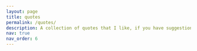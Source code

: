 ```yaml
---
layout: page
title: quotes
permalink: /quotes/
description: A collection of quotes that I like, if you have suggestions, email me! Currently not working and accepting tips, I have a JSON file with quotes and would like them to appear randomly or all together with images and credit. 
nav: true
nav_order: 6
---
```


<div class="quotes">
  <ul id="quote-list">
    <!-- Quotes will be added here via JavaScript -->
  </ul>
</div>

<script>
  // Define your quotes as an array of objects directly within JavaScript.
  const quotesList = [
    {"Quote":"Io sono un siciliano. La mia vita vale quanto il bottone di questa giacca.",
"Author":"Giovanni Falcone (1939-1992)",
"Image": "https://en.wikipedia.org/wiki/File:Giovanni_Falcone_2.jpg",
   "Credit": "Wikipedia"
},
    {"Quote":"Despite their familiarity, phase transitions are striking, and even a little disconcerting. Usually in physics, things happens gradually. This fact is sewn into the heart of classical physics where the positions and momenta of particles are described by smooth, differentiable functions. Indeed, historically, the idea that change happens only infinitesimally resulted in the discovery of calculus. Yet, somehow, what holds on the micro level fails at the macro. Phase transitions tell us that a large number of particles can behave collectively in a way that any individual particle cannot, with the macroscopic properties of a system changing discontinuously.",
"Author":"David Tong, in his course on statistical field theory",
"Image": "https://www.damtp.cam.ac.uk/user/tong/bio/davidtong.jpg",
   "Credit": "Cambridge website"
},
    {"Quote":"It is only slightly overstating the case to say that physics is the study of symmetry.",
"Author":"Philip W. Anderson (1923-2020), in his famous More is different paper",
"Image": "https://en.wikipedia.org/wiki/File:Andersonphoto.jpg",
   "Credit": "Wikipedia"
},
{"Quote":"Progress is not achieved by luck or accident, but by working on yourself daily.",
"Author":"Epictetus, I sec. AC",
"Image": "https://en.wikipedia.org/wiki/File:Epicteti_Enchiridion_Latinis_versibus_adumbratum_(Oxford_1715)_frontispiece.jpg",
   "Credit": "Wikipedia"
},
    {"Quote":"Dubium sapientiae initium",
"Author":"René Descartes (1596-1650)",
"Image": "https://it.wikipedia.org/wiki/File:Frans_Hals_-_Portret_van_Ren%C3%A9_Descartes.jpg",
   "Credit": "Wikipedia"
}, 
    {"Quote":"Se hai 5 lire compra 5 lire di fiducia in te stesso. Persevera nelle decisioni prese. Credo solo ai fatti provati.",
"Author":"Nella targa regalata a Eugenio Cefis dopo avere svolto il praticantato (ref. Paolo Morando: Eugenio Cefis, una storia italiana di potere e misteri)",
"Image": "https://www.laterza.it/immagini/copertine-big/9788858143872.jpg",
   "Credit": "Editori Laterza"
},
    {"Quote":"One day, in retrospect, the years of struggle will strike you as the most beautiful.",
"Author":"Sigmund Freud (1856–1939)",
"Image": "https://en.wikipedia.org/wiki/File:Sigmund_Freud,_by_Max_Halberstadt_(cropped).jpg",
   "Credit": "Wikipedia"
},
{"Quote":"The first principle is that you must not fool yourself — and you are the easiest person to fool.",
"Author":"Richard Feynman (1918-1988)",
"Image": "https://en.wikipedia.org/wiki/File:Richard_Feynman_Nobel.jpg",
   "Credit": "Wikipedia"
},
{"Quote":"One has an ideology when ideas are absent. ",
"Author":"I do not remember where I heard this but like it a lot.",
"Image": "https://images.twinkl.co.uk/tw1n/image/private/t_630/u/ux/question-mark_ver_1.jpg",
   "Credit": "Twinkl"
},
{"Quote":"A generating function is a clothesline on which we hang up a sequence of numbers for display.",
"Author":"Herbert Saul Wilf (1931-2012)",
"Image": "https://en.wikipedia.org/wiki/File:Herbert_Wilf.jpg",
   "Credit": "Wikipedia"
},
{"Quote":"Physics is a dialectical learning process, it is not constructive.",
"Author":"Daniel Schroeder [The Cartesian Cafe podcast]",
"Image": "https://www.weber.edu/wsuimages/physics/faculty/Dan-Schroeder-3599-for-web.jpg",
   "Credit": "Weber State University"
},
{"Quote":"I thought fit to write out for you and explain in detail in the same book the peculiarity of a certain method, by which it will be possible for you to get a start to enable you to investigate some of the problems in mathematics by means of mechanics. [. . . ] it is of course easier, when we have previously acquired, by the method, some knowledge of the questions, to supply the proof than it is to find it without any previous knowledge.",
 "Author": "Archimedes [from The Method] 3rd Century BC",
 "Image": "https://en.wikipedia.org/wiki/File:Domenico-Fetti_Archimedes_1620.jpg",
   "Credit": "Wikipedia"
},
    {
   "Quote": "The purpose of computing is insight, not numbers.",
   "Author": "Richard Hamming (1915 - 1998)",
   "Image": "https://upload.wikimedia.org/wikipedia/en/0/08/Richard_Hamming.jpg",
   "Credit": "Wikipedia"
 },
  {
   "Quote": "Mathematics is a language",
   "Author": "Josiah Willard Gibbs (1839-1903)",
   "Image": "https://upload.wikimedia.org/wikipedia/commons/thumb/c/c7/Josiah_Willard_Gibbs_-from_MMS-.jpg/440px-Josiah_Willard_Gibbs_-from_MMS-.jpg",
   "Credit": "Wikipedia"
 },
  {
   "Quote": "Shut up and calculate",
   "Author": "Nathaniel David Mermin (1935-)",
   "Image": "https://upload.wikimedia.org/wikipedia/commons/thumb/a/ac/Mermin_Stockholm_2009.jpg/600px-Mermin_Stockholm_2009.jpg",
   "Credit": "Wikipedia"
 },
  {
   "Quote": "I believe that mathematical reality lies outside us, that our function is to discover or observe it, and that the theorems which we prove, and which we describe grandiloquently as our ``creations'', are simply our notes of our observations. This view has been held, in one form or another, by many philosophers of high reputation from Plato onwards, and I shall use the language which is natural to a man who holds it.",
   "Author": "Godfrey Harold Hardy (1877-1947)",
   "Image": "https://upload.wikimedia.org/wikipedia/commons/3/35/Ghhardy%4072.jpg",
   "Credit": "Wikipedia"
 },
{
   "Quote": "Before I came here I was confused about this subject. Having listened to your lecture I am still confused. But on a higher level.",
   "Author": "Enrico Fermi (1901-1954)",
   "Image": "https://tr.wikipedia.org/wiki/Dosya:Enrico_Fermi_1943-49.jpg",
   "Credit": "Wikipedia"
 },

 {
   "Quote": "Be less curious about people and more curious about ideas.",
   "Author": "Maria Sklodowska-Curie (1967-1934)",
   "Image": "https://upload.wikimedia.org/wikipedia/commons/thumb/c/c8/Marie_Curie_c._1920s.jpg/1200px-Marie_Curie_c._1920s.jpg",
   "Credit": "Wikipedia"
 },
 {
   "Quote": "To those who can hear me, I say - do not despair. The misery that is now upon us is but the passing of greed - the bitterness of men who fear the way of human progress. The hate of men will pass, and dictators die, and the power they took from the people will return to the people. And so long as men die, liberty will never perish. \n Soldiers! don’t give yourselves to brutes - men who despise you - enslave you - who regiment your lives - tell you what to do - what to think and what to feel! Who drill you - diet you - treat you like cattle, use you as cannon fodder. Don’t give yourselves to these unnatural men - machine men with machine minds and machine hearts! You are not machines! You are not cattle! You are men! You have the love of humanity in your hearts! You don’t hate! Only the unloved hate - the unloved and the unnatural! Soldiers! Don’t fight for slavery! Fight for liberty! \n In the 17th Chapter of St Luke it is written: “the Kingdom of God is within man” - not one man nor a group of men, but in all men! In you! You, the people have the power - the power to create machines. The power to create happiness! You, the people, have the power to make this life free and beautiful, to make this life a wonderful adventure. \n Then - in the name of democracy - let us use that power - let us all unite. Let us fight for a new world - a decent world that will give men a chance to work - that will give youth a future and old age a security. By the promise of these things, brutes have risen to power. But they lie! They do not fulfil that promise. They never will! \n Dictators free themselves but they enslave the people! Now let us fight to fulfil that promise! Let us fight to free the world - to do away with national barriers - to do away with greed, with hate and intolerance. Let us fight for a world of reason, a world where science and progress will lead to all men’s happiness. Soldiers! in the name of democracy, let us all unite!",
   "Author": "Charlie Chaplin (1889-1977), in \"The Great Dictator\"",
   "Image": "https://upload.wikimedia.org/wikipedia/commons/thumb/0/00/Charlie_Chaplin.jpg/640px-Charlie_Chaplin.jpg",
   "Credit": "Wikipedia"
 },
 {
   "Quote": "The best theory is inspired by practice. The\nbest practice is inspired by theory.",
   "Author": "Donald Knuth (1938- )",
   "Image": "https://en.wikipedia.org/wiki/File:Donald_Ervin_Knuth_(cropped).jpg",
   "Credit": "Wikipedia"
 },
 {
   "Quote": "A mathematician is a device for\nturning coffee into theorems.",
   "Author": "Alfred Renyi (1921-1970), often ascribed to Paul Erdos (1913-1996)",
   "Image": "https://en.wikipedia.org/wiki/File:Alfred_Kato_Renyi.jpg",
   "Credit": "Wikipedia"
 },
 {
   "Quote": "Perhaps even more than to the interaction\nbetween mankind and nature, graph theory is\nbased on the interaction of human beings\nwith each other. ",
   "Author": "Denes Konig (1884-1944)",
   "Image": "https://en.wikipedia.org/wiki/File:Denes_Konig_1928.jpg",
   "Credit": "Wikipedia"
 },
 {
   "Quote": "We see the world in terms of our theories. ",
   "Author": "Thomas Kuhn (1922-1996)",
   "Image": "https://en.wikipedia.org/wiki/File:Thomas_Kuhn.jpg",
   "Credit": "Wikipedia"
 },
 {
   "Quote": "The unique end of science is the honor of the\nhuman mind.",
   "Author": "Carl Gustav Jacob Jacobi (1804-1851)",
   "Image": "https://it.wikipedia.org/wiki/File:Carl_Jacobi.jpg",
   "Credit": "Wikipedia"
 },
 {
   "Quote": "Symmetry, as wide or as narrow as you may\ndefine its meaning, is one idea by which man\nthrough the ages has tried to comprehend and\ncreate order, beauty, and perfection.",
   "Author": "Hermann Weyl (1885-1955)",
   "Image": "https://en.wikipedia.org/wiki/File:Hermann_Weyl_ETH-Bib_Portr_00890.jpg",
   "Credit": "Wikipedia"
 },
 {
   "Quote": "The image of the world around us, which we\ncarry in our head, is just a model. Nobody in\nhis head imagines all the world, government or\ncountry. He has only selected concepts, and\nrelationships between them, and uses those to\nrepresent the real system.",
   "Author": "Jay Wright Forrester (1918-2016)",
   "Image": "https://en.wikipedia.org/wiki/File:Jay_Forrester.jpg",
   "Credit": "Wikipedia"
 },
 {
   "Quote": "The knowledge of certain principles easily\ncompensates the lack of knowledge of certain\nfacts. ",
   "Author": "Claude Adrien Helvétius (1715-1771)",
   "Image": "https://biografieonline.it/img/bio/c/Claude-Adrien_Helvetius.jpg",
   "Credit": "Biografie Online"
 },
 {
   "Quote": "Probability theory is nothing but common sense reduced to calculation.",
   "Author": "Pierre-Simon Laplace (1749-1827)",
   "Image": "https://en.wikiquote.org/wiki/File:Pierre-Simon_Laplace.jpg",
   "Credit": "Wikiquotes"
 },
 {
   "Quote": "The imaginary numbers are a wonderful flight of God's spirit; they are almost an amphibian between being and not being.",
   "Author": "Gottfried Wilhelm Leibniz (1646-1716)",
   "Image": "https://en.wikipedia.org/wiki/File:Christoph_Bernhard_Francke_-_Bildnis_des_Philosophen_Leibniz_(ca._1695).jpg",
   "Credit": "Wikipedia"
 },
 {
   "Quote": "The law that entropy always increases holds, I think, the supreme position among the laws of Nature. If someone points out to you that your pet theory of the universe is in disagreement with Maxwell's equations - then so much the worse for Maxwell's equations. If it is found to be contradicted by observation - well, these experimentalists do bungle things sometimes. But if your theory is found to be against the Second Law of Thermodynamics I can give you no hope; there is nothing for it to collapse in deepest humiliation.",
   "Author": "Arthur Eddington (1882 – 1944)",
   "Image": "https://en.wikipedia.org/wiki/File:Arthur_Stanley_Eddington.jpg",
   "Credit": "Wikipedia"
 },
 {
   "Quote": "My memory for figures, otherwise tolerably accurate, always lets me down\nwhen I am counting beer glasses",
   "Author": "Ludwig Eduard Boltzmann (1844 – 1906)",
   "Image": "https://en.wikipedia.org/wiki/File:Boltzmann2.jpg",
   "Credit": "Wikipedia"
 },
 {
   "Quote": "All knowledge is, in final analysis, history.\nAll sciences are, in the abstract, mathematics.\nAll judgements are, in their rationale, statistics.",
   "Author": "Calyampudi Radhakrishna Rao (1920 – 2023)",
   "Image": "https://en.wikipedia.org/wiki/File:Calyampudi_Radhakrishna_Rao_at_ISI_Chennai_(cropped).JPG",
   "Credit": "Wikipedia"
 },
 {
   "Quote": "Mathematics is the most beautiful and most powerful creation of the human spirit.",
   "Author": "Stefan Banach (1892 – 1945)",
   "Image": "https://en.wikipedia.org/wiki/File:Stefan_Banach.jpg",
   "Credit": "Wikipedia"
 },
 {
   "Quote": "Something can be more interesting if it is not immediately accepted",
   "Author": "John Nash (1928 – 2015)",
   "Image": "https://en.wikipedia.org/wiki/File:John_Forbes_Nash,_Jr._by_Peter_Badge.jpg",
   "Credit": "Wikipedia"
 },
 {
   "Quote": "If one must choose between rigour and meaning, I shall unhesitatingly choose the latter.",
   "Author": "René Frédéric Thom (1923 – 2002)",
   "Image": "https://en.wikipedia.org/wiki/File:Ren%C3%A9_Thom.jpeg",
   "Credit": "Wikipedia"
 },
 {
   "Quote": "Bring forward what it true, write it so that it is clear, defend it to your last breath",
   "Author": "Ludwig Eduard Boltzmann (1844 – 1906)",
   "Image": "https://en.wikipedia.org/wiki/File:Boltzmann2.jpg",
   "Credit": "Wikipedia"
 },
 {
   "Quote": "Uncertainty is an uncomfortable position. But certainty is an absurd one.",
   "Author": "François-Marie Arouet (1694 – 1778) nom de plume M. de Voltaire",
   "Image": "https://upload.wikimedia.org/wikipedia/commons/thumb/2/2f/Voltaire_-_%C3%89l%C3%A9mens_de_la_philosophie_de_Neuton.png/808px-Voltaire_-_%C3%89l%C3%A9mens_de_la_philosophie_de_Neuton.png",
   "Credit": "Wikipedia"
 }
];

  // Function to populate the list with quotes.
  function populateQuotes() {
    const quoteList = document.getElementById('quote-list');
    
    quotesList.forEach(quote => {
      const listItem = document.createElement('li');
      listItem.innerHTML = `
        <blockquote>${quote.Quote}</blockquote>
        <p class="author">- ${quote.Author}</p>
      `;
      quoteList.appendChild(listItem);
    });
  }

  // Call the function to populate quotes when the page loads.
  window.addEventListener('load', populateQuotes);
</script>
